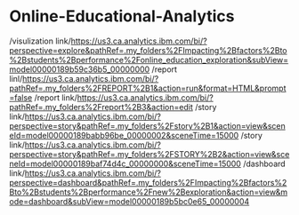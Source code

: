 # Online-Educational-Analytics
/visulization link/https://us3.ca.analytics.ibm.com/bi/?perspective=explore&pathRef=.my_folders%2FImpacting%2Bfactors%2Bto%2Bstudents%2Bperformance%2Fonline_education_exploration&subView=model00000189b59c36b5_00000000
/report linl/https://us3.ca.analytics.ibm.com/bi/?pathRef=.my_folders%2FREPORT%2B1&action=run&format=HTML&prompt=false
/report link/https://us3.ca.analytics.ibm.com/bi/?pathRef=.my_folders%2Freport%2B3&action=edit
/story link/https://us3.ca.analytics.ibm.com/bi/?perspective=story&pathRef=.my_folders%2Fstory%2B1&action=view&sceneId=model00000189babb96be_00000002&sceneTime=15000
/story link/https://us3.ca.analytics.ibm.com/bi/?perspective=story&pathRef=.my_folders%2FSTORY%2B2&action=view&sceneId=model00000189baf74d4c_00000000&sceneTime=15000
/dashboard link/https://us3.ca.analytics.ibm.com/bi/?perspective=dashboard&pathRef=.my_folders%2FImpacting%2Bfactors%2Bto%2Bstudents%2Bperformance%2Fnew%2Bexploration&action=view&mode=dashboard&subView=model00000189b5bc0e65_00000004
